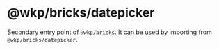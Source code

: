# @wkp/bricks/datepicker

Secondary entry point of `@wkp/bricks`. It can be used by importing from `@wkp/bricks/datepicker`.
